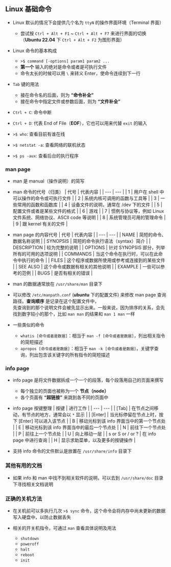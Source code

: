 ## Linux 基础命令

- Linux 默认的情况下会提供几个名为 `ttyN` 的操作界面环境（Terminal 界面）
  - 尝试按 `Ctrl + Alt + F1` ~ `Ctrl + Alt + F7` 来进行界面的切换（**Ubuntu 22.04** 下 `Ctrl + Alt + F2` 为图形界面）

- Linux 命令的基本构成
  - `>$ command [-options] param1 param2 ...`
  - **第一个** 输入的绝对是命令或者是可执行文件
  - 命令太长的时候可以用 `\` 来转义 Enter，使命令连续到下一行

- `Tab` 键的用法
  - 接在命令名的后面，则为 **“命令补全”**
  - 接在命令中指定文件或参数后面，则为 **“文件补全”**

- `Ctrl + C`: 命令中断
- `Ctrl + D`: 代表 End of File（**EOF**），它也可以用来代替 `exit` 的输入
- `>$ who`: 查看目前有谁在线
- `>$ netstat -a`: 查看网络的联机状态
- `>$ ps -aux`: 查看后台的执行程序

### man page

- man 是 manual（操作说明）的简写

- man 命令的代号（归类）
  | 代号 | 代表内容 |
  | --- | --- |
  | 1 | 用户在 shell 中可以操作的命令或可执行文件 |
  | 2 | 系统内核可调用的函数与工具等 |
  | 3 | 一些常用的函数和函数库 |
  | 4 | 设备文件的说明，通常在 /dev 下的文件 |
  | 5 | 配置文件或者是某些文件的格式 |
  | 6 | 游戏 |
  | 7 | 惯例与协议等，例如 Linux 文件系统、网络协议、ASCII code 等说明 |
  | 8 | 系统管理员可用的管理命令 |
  | 9 | 跟 kernel 有关的文件 |

- man page 的内容代号
  | 代号 | 代表内容 |
  | --- | --- |
  | NAME | 简短的命令、数据名称说明 |
  | SYNOPSIS | 简短的命令执行语法（syntax）简介 |
  | DESCRIPTION | 较为完整的说明 |
  | OPTIONS | 针对 SYNOPSIS 部分，列举所有的可用的选项说明 |
  | COMMANDS | 当这个命令在执行时，可以在此命令中执行的命令 |
  | FILES | 这个程序或数据所使用或参考或连接到的某些文件 |
  | SEE ALSO | 这个命令或数据有相关的其他说明 |
  | EXAMPLE | 一些可以参考的范例 |
  | BUGS | 是否有相关的错误 |

- man 的数据通常放在 `/usr/share/man` 目录下
- 可以修改 `/etc/manpath.conf` (**ubuntu** 下的配置文件) 来修改 man page 查询路径。**查询顺序** 是记录在这个配置文件中，\
先查询到的那个说明文件会被先显示出来。一般来说，因为排序的关系，会先找到数字较小的那个，比如 `man man` 的结果和 `man 1 man` 一样
- 一些类似的命令
  - `whatis [命令或者是数据]`：相当于 `man -f [命令或者是数据]`，列出相关指令的简短描述
  - `apropos [命令或者是数据]`：相当于 `man -k [命令或者是数据]`，关键字查询，列出包含该关键字的所有指令的简短描述


### info page

- info page 是将文件数据拆成一个一个的段落，每个段落用自己的页面来撰写
  - 每个独立的页面也被称为一个 **节点（node）**
  - 各个页面有 **“超链接”** 来跳到各不同的页面中

- info page 按键整理
  | 按键 | 进行工作 |
  | --- | --- |
  | [Tab] | 在节点之间移动，有节点的地方，通常会以 `*` 显示 |
  | [Enter] | 当光标停留在节点上时，按下 [Enter] 可以进入该节点 |
  | B | 移动光标到该 info 界面当中的第一个节点处 |
  | E | 移动光标到该 info 界面当中的最后一个节点处 |
  | N | 前往下一个节点处 |
  | P | 前往上一个节点处 |
  | U | 向上移动一层 |
  | s or S or / or ? | 在 info page 中进行查询 |
  | H | 显示求助菜单，以及更多的按键操作 |

- 支持 info 命令的文件默认是放置在 `/usr/share/info` 目录下

### 其他有用的文档

- 如果 info 和 man 中找不到相关软件的说明，可以去到 `/usr/share/doc` 目录下寻找相关文档说明

### 正确的关机方法

- 在关机前可以多执行几次 `>$ sync` 命令，这个命令会将内存中尚未更新的数据写入硬盘中，以防止数据丢失

- 相关的开关机指令，可通过 `man` 查看具体说明及用法
  - `shutdown`
  - `poweroff`
  - `halt`
  - `reboot`
  - `init`